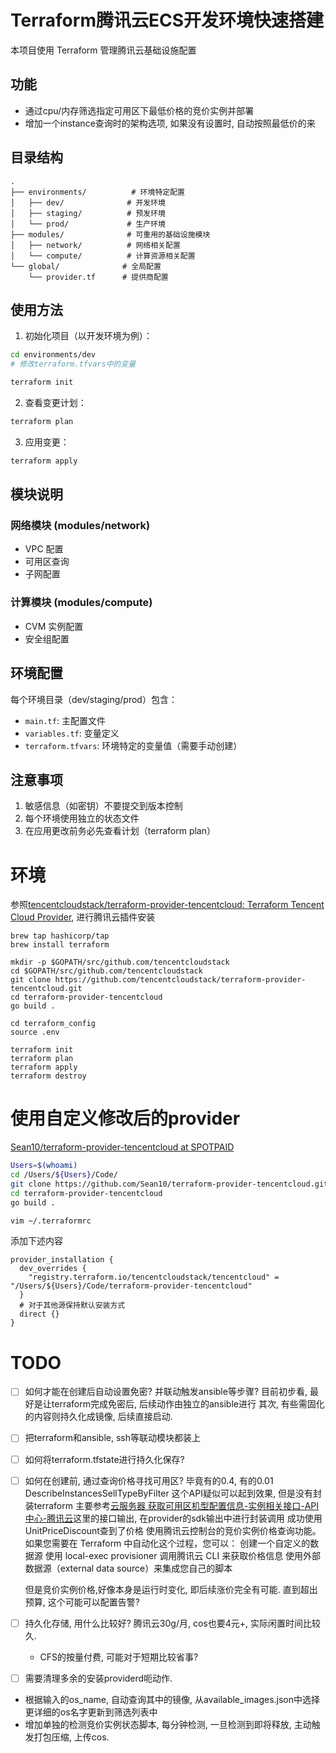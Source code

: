 # Terraform腾讯云ECS开发环境快速搭建

本项目使用 Terraform 管理腾讯云基础设施配置

## 功能

* 通过cpu/内存筛选指定可用区下最低价格的竞价实例并部署
* 增加一个instance查询时的架构选项, 如果没有设置时, 自动按照最低价的来


## 目录结构

```
.
├── environments/          # 环境特定配置
│   ├── dev/              # 开发环境
│   ├── staging/          # 预发环境
│   └── prod/             # 生产环境
├── modules/              # 可重用的基础设施模块
│   ├── network/          # 网络相关配置
│   └── compute/          # 计算资源相关配置
└── global/              # 全局配置
    └── provider.tf      # 提供商配置
```

## 使用方法

1. 初始化项目（以开发环境为例）：
```bash
cd environments/dev
# 修改terraform.tfvars中的变量

terraform init
```

2. 查看变更计划：
```bash
terraform plan
```

3. 应用变更：
```bash
terraform apply
```

## 模块说明

### 网络模块 (modules/network)
- VPC 配置
- 可用区查询
- 子网配置

### 计算模块 (modules/compute)
- CVM 实例配置
- 安全组配置

## 环境配置

每个环境目录（dev/staging/prod）包含：
- `main.tf`: 主配置文件
- `variables.tf`: 变量定义
- `terraform.tfvars`: 环境特定的变量值（需要手动创建）

## 注意事项

1. 敏感信息（如密钥）不要提交到版本控制
2. 每个环境使用独立的状态文件
3. 在应用更改前务必先查看计划（terraform plan）

# 环境

参照[tencentcloudstack/terraform\-provider\-tencentcloud: Terraform Tencent Cloud Provider](https://github.com/tencentcloudstack/terraform-provider-tencentcloud), 进行腾讯云插件安装

```
brew tap hashicorp/tap
brew install terraform

mkdir -p $GOPATH/src/github.com/tencentcloudstack
cd $GOPATH/src/github.com/tencentcloudstack
git clone https://github.com/tencentcloudstack/terraform-provider-tencentcloud.git
cd terraform-provider-tencentcloud
go build .

cd terraform_config
source .env

terraform init
terraform plan
terraform apply
terraform destroy
```
# 使用自定义修改后的provider

[Sean10/terraform\-provider\-tencentcloud at SPOTPAID](https://github.com/Sean10/terraform-provider-tencentcloud/tree/SPOTPAID)

``` bash
Users=$(whoami)
cd /Users/${Users}/Code/
git clone https://github.com/Sean10/terraform-provider-tencentcloud.git
cd terraform-provider-tencentcloud
go build .

vim ~/.terraformrc
```

添加下述内容

```
provider_installation {
  dev_overrides {
    "registry.terraform.io/tencentcloudstack/tencentcloud" = "/Users/${Users}/Code/terraform-provider-tencentcloud"
  }
  # 对于其他源保持默认安装方式
  direct {}
}

```

# TODO

- [ ] 如何才能在创建后自动设置免密? 并联动触发ansible等步骤?
    目前初步看, 最好是让terraform完成免密后, 后续动作由独立的ansible进行
    其次, 有些需固化的内容则持久化成镜像, 后续直接启动.
- [ ] 把terraform和ansible, ssh等联动模块都装上
- [ ] 如何将terraform.tfstate进行持久化保存?
- [ ] 如何在创建前, 通过查询价格寻找可用区? 毕竟有的0.4, 有的0.01
    DescribeInstancesSellTypeByFilter 这个API疑似可以起到效果, 但是没有封装terraform
        主要参考[云服务器 获取可用区机型配置信息\-实例相关接口\-API 中心\-腾讯云](https://cloud.tencent.com/document/api/213/17378)这里的接口输出, 在provider的sdk输出中进行封装调用
        成功使用UnitPriceDiscount查到了价格
    使用腾讯云控制台的竞价实例价格查询功能。
    如果您需要在 Terraform 中自动化这个过程，您可以：
    创建一个自定义的数据源
    使用 local-exec provisioner 调用腾讯云 CLI 来获取价格信息
    使用外部数据源（external data source）来集成您自己的脚本

    但是竞价实例价格,好像本身是运行时变化, 即后续涨价完全有可能. 直到超出预算, 这个可能可以配置告警?
- [ ] 持久化存储, 用什么比较好? 腾讯云30g/月, cos也要4元+, 实际闲置时间比较久.
    * CFS的按量付费, 可能对于短期比较省事?
* [ ] 需要清理多余的安装providerd呃动作.
* 根据输入的os_name, 自动查询其中的镜像, 从available_images.json中选择更详细的os名字更新到筛选列表中
* 增加单独的检测竞价实例状态脚本, 每分钟检测, 一旦检测到即将释放, 主动触发打包压缩, 上传cos.